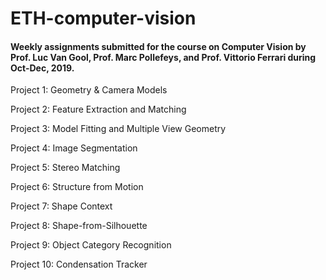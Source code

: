 # ETH-computer-vision

#### Weekly assignments submitted for the course on Computer Vision by Prof. Luc Van Gool, Prof. Marc Pollefeys, and Prof. Vittorio Ferrari during Oct-Dec, 2019.

Project 1: Geometry & Camera Models

Project 2: Feature Extraction and Matching

Project 3: Model Fitting and Multiple View Geometry

Project 4: Image Segmentation

Project 5: Stereo Matching

Project 6: Structure from Motion

Project 7: Shape Context

Project 8: Shape-from-Silhouette

Project 9: Object Category Recognition

Project 10: Condensation Tracker
